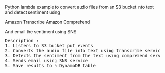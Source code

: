 Python lambda example to convert audio files from an S3 bucket into text and detect sentiment using 

Amazon Transcribe 
Amazon Comprehend

And email the sentiment using SNS

<pre>
Description : 
1. Listens to S3 bucket put events 
2. Converts the audio file into text using transcribe service 
3. Detects the sentiment from the text using comprehend service
4. Sends email using SNS service
5. Save results to a DynamoDB table
<pre>
